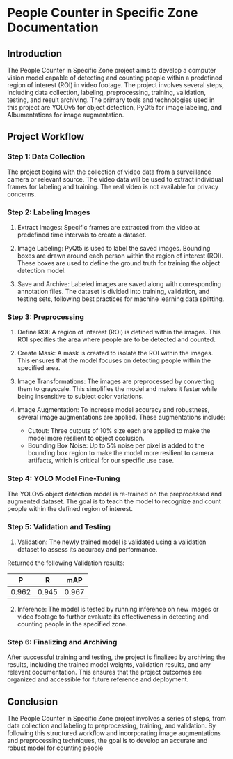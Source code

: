 # People Counter in Specific Zone Documentation

## Introduction

The People Counter in Specific Zone project aims to develop a computer vision model capable of detecting and counting people within a predefined region of interest (ROI) in video footage. The project involves several steps, including data collection, labeling, preprocessing, training, validation, testing, and result archiving. The primary tools and technologies used in this project are YOLOv5 for object detection, PyQt5 for image labeling, and Albumentations for image augmentation.

## Project Workflow

### Step 1: Data Collection

The project begins with the collection of video data from a surveillance camera or relevant source. The video data will be used to extract individual frames for labeling and training. The real video is not available for privacy concerns.

### Step 2: Labeling Images

1. Extract Images: Specific frames are extracted from the video at predefined time intervals to create a dataset.

2. Image Labeling: PyQt5 is used to label the saved images. Bounding boxes are drawn around each person within the region of interest (ROI). These boxes are used to define the ground truth for training the object detection model.

3. Save and Archive: Labeled images are saved along with corresponding annotation files. The dataset is divided into training, validation, and testing sets, following best practices for machine learning data splitting.

### Step 3: Preprocessing

1. Define ROI: A region of interest (ROI) is defined within the images. This ROI specifies the area where people are to be detected and counted.

2. Create Mask: A mask is created to isolate the ROI within the images. This ensures that the model focuses on detecting people within the specified area.

3. Image Transformations: The images are preprocessed by converting them to grayscale. This simplifies the model and makes it faster while being insensitive to subject color variations.

4. Image Augmentation: To increase model accuracy and robustness, several image augmentations are applied. These augmentations include:
    - Cutout: Three cutouts of 10% size each are applied to make the model more resilient to object occlusion.
    - Bounding Box Noise: Up to 5% noise per pixel is added to the bounding box region to make the model more resilient to camera artifacts, which is critical for our specific use case.

### Step 4: YOLO Model Fine-Tuning

The YOLOv5 object detection model is re-trained on the preprocessed and augmented dataset. The goal is to teach the model to recognize and count people within the defined region of interest.

### Step 5: Validation and Testing

1. Validation: The newly trained model is validated using a validation dataset to assess its accuracy and performance.


Returned the following Validation results:
   
|   P   |    R    |  mAP  |
|:-----:|:-------:|:-----:|
| 0.962 |  0.945  | 0.967 |

2. Inference: The model is tested by running inference on new images or video footage to further evaluate its effectiveness in detecting and counting people in the specified zone.

### Step 6: Finalizing and Archiving

After successful training and testing, the project is finalized by archiving the results, including the trained model weights, validation results, and any relevant documentation. This ensures that the project outcomes are organized and accessible for future reference and deployment.

## Conclusion

The People Counter in Specific Zone project involves a series of steps, from data collection and labeling to preprocessing, training, and validation. By following this structured workflow and incorporating image augmentations and preprocessing techniques, the goal is to develop an accurate and robust model for counting people
